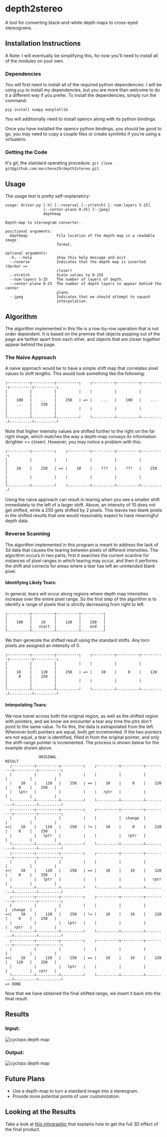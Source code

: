 # depth2stereo
A tool for converting black-and-white depth maps to cross-eyed stereograms.

## Installation Instructions
A Note: I will eventually be simplifying this, for now you'll need to install all of the modules on
your own.
### Dependencies
You will first need to install all of the required python dependencies.  I will be using `pip` to install my dependencies, but you are more than welcome to do it a different way if you prefer.  To install the dependencies, simply run the command:
```
pip install numpy matplotlib
```
You will additionally need to install opencv along with its python bindings.

Once you have installed the opencv python bindings, you should be good to go, you may need to copy a couple files or create symlinks if you're using a virtualenv.
### Getting the Code
It's git, the standard operating procedure: `git clone git@github.com:marchese29/depth2stereo.git`.

## Usage
The usage text is pretty self-explanatory:
```
usage: driver.py [-h] [--reverse] [--stretch] [--num-layers 5-25]
                 [--center-plane 0-25] [--jpeg]
                 depthmap

Depth-map to stereogram converter.

positional arguments:
  depthmap             File location of the depth map in a readable image
                       format.

optional arguments:
  -h, --help           show this help message and exit
  --reverse            Indicates that the depth map is inverted (darker ==
                       closer)
  --stretch            Scale values to 0-255
  --num-layers 5-25    The number of layers of depth.
  --center-plane 0-25  The number of depth layers to appear behind the center
                       plane.
  --jpeg               Indicates that we should attempt to squash
                       interpolation.

```

## Algorithm
The algorithm implemented in this file is a row-by-row operation that is not order dependent.  It is based on the premise that objects popping out of the page are farther apart from each other, and objects that are closer together appear behind the page.
### The Naive Approach
A naive approach would be to have a simple shift map that correlates pixel values to shift lengths. This would look something like the following:
```
┌----------┬----------┬----------┐    ┌----------┬----------┬----------┬----------┬----------┐
|          |          |          |    |          |          |          |          |          |
|    100   |    ...   |    250   | => |    ...   |    100   |    ...   |    ...   |    250   |
|          |          |          |    |          |          |          |          |          |
└----------┴----------┴----------┘    └----------┴----------┴----------┴----------┴----------┘
```
Note that higher intensity values are shifted further to the right on the far right image, which matches the way a depth-map conveys its information (brighter == closer). However, you may notice a problem with this:
```
┌----------┬----------┐    ┌----------┬----------┬----------┬----------┐
|          |          |    |          |          |          |          |
|    10    |    250   | => |    10    |    ???   |    ???   |    250   |
|          |          |    |          |          |          |          |
└----------┴----------┘    └----------┴----------┴----------┴----------┘
```
Using the naive approach can result in tearing when you see a smaller shift immediately to the left of a larger shift.  Above, an intensity of 10 does not get shifted, while a 250 gets shifted by 2 pixels.  This leaves two blank pixels in the shifted results that one would reasonably expect to have meaningful depth data.

### Reverse Scanning
The algorithm implemented in this program is meant to address the lack of 3d data that causes the tearing between pixels of different intensities.  The algorithm occurs in two parts; first it searches the current scanline for instances of pixel ranges in which tearing may occur, and then it performs the shift and corrects for areas where a tear has left an unintended blank pixel.
#### Identifying Likely Tears:
In general, tears will occur along regions where depth map intensities increase over the entire pixel range.  So the first step of the algorithm is to identify a range of pixels that is strictly decreasing from right to left.
```
┌----------┬----------┬----------┬----------┐
|          |          |          |          |
|    100   |    10    |    120   |    250   |
|          |   start  |          |    end   |
└----------┴----------┴----------┴----------┘
```
We then generate the shifted result using the standard shifts.  Any torn pixels are assigned an intensity of 0.
```
┌----------┬----------┬----------┐    ┌----------┬----------┬----------┬----------┬----------┐
|          |          |          |    |          |          |          |          |          |
|    10    |    120   |    250   | => |    10    |     0    |    120   |     0    |    250   |
|          |          |          |    |          |          |          |          |          |
└----------┴----------┴----------┘    └----------┴----------┴----------┴----------┴----------┘
```
#### Interpolating Tears:
We now travel across both the original region, as well as the shifted region with pointers, and we know we encounter a tear any time the ptrs don't point to the same value.  To fix this, the data is extrapolated from the left.  Whenever both pointers are equal, both get incremented.  If the two pointers are not equal, a tear is identified, filled in from the original pointer, and only the shift-range pointer is incremented.  The process is shown below for the example shown above.
```
               ORIGINAL                                          RESULT
  ┌----------┬----------┬----------┐    ┌----------┬----------┬----------┬----------┬----------┐
  |          |          |          |    |          |          |          |          |          |
  |    10    |    120   |    250   | == |    10    |     0    |    120   |     0    |    250   |
  |   lptr   |          |          |    |   rptr   |          |          |          |          |
  └----------┴----------┴----------┘    └----------┴----------┴----------┴----------┴----------┘
  ┌----------┬----------┬----------┐    ┌----------┬----------┬----------┬----------┬----------┐
  |          |          |          |    |          |  change  |          |          |          |
=>|    10    |    120   |    250   | != |    10    |     0    |    120   |     0    |    250   |
  |          |   lptr   |          |    |          |   rptr   |          |          |          |
  └----------┴----------┴----------┘    └----------┴----------┴----------┴----------┴----------┘
  ┌----------┬----------┬----------┐    ┌----------┬----------┬----------┬----------┬----------┐
  |          |          |          |    |          |          |          |          |          |
=>|    10    |    120   |    250   | == |    10    |    10    |    120   |     0    |    250   |
  |          |   lptr   |          |    |          |          |   rptr   |          |          |
  └----------┴----------┴----------┘    └----------┴----------┴----------┴----------┴----------┘
  ┌----------┬----------┬----------┐    ┌----------┬----------┬----------┬----------┬----------┐
  |          |          |          |    |          |          |          |  change  |          |
=>|    10    |    120   |    250   | != |    10    |    10    |    120   |     0    |    250   |
  |          |          |   lptr   |    |          |          |          |   rptr   |          |
  └----------┴----------┴----------┘    └----------┴----------┴----------┴----------┴----------┘
  ┌----------┬----------┬----------┐    ┌----------┬----------┬----------┬----------┬----------┐
  |          |          |          |    |          |          |          |          |          |
=>|    10    |    120   |    250   | == |    10    |    10    |    120   |    120   |    250   |
  |          |          |   lptr   |    |          |          |          |          |   rptr   |
  └----------┴----------┴----------┘    └----------┴----------┴----------┴----------┴----------┘
=> DONE
```
Now that we have obtained the final shifted range, we insert it back into the final result.

## Results
### Input:
![cyclops depth map](https://github.com/marchese29/depth2stereo/blob/master/examples/cyclops.jpg)
### Output:
![cyclops depth map](https://github.com/marchese29/depth2stereo/blob/master/examples/cyclops_result.png)

## Future Plans
* Use a depth-map to turn a standard image into a stereogram.
* Provide more potential points of user customization.

## Looking at the Results
Take a look at [this infographic](http://www.neilcreek.com/2008/02/28/how-to-see-3d-photos/) that explains how to get the full 3D effect of the final product.

